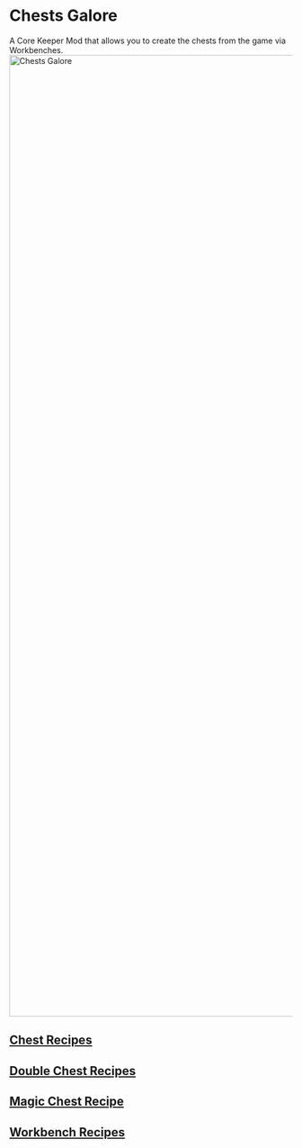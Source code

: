 # Chests Galore
A Core Keeper Mod that allows you to create the chests from the game via Workbenches.
<img width="1709" alt="Chests Galore" src="https://github.com/user-attachments/assets/bea6d1f0-34d9-4e87-a5ad-1ee53bf0c558" />

## [Chest Recipes](../../wiki/Chest-Recipes)
## [Double Chest Recipes](../../wiki/Double-Chest-Recipes)
## [Magic Chest Recipe](../../wiki/Magic-Chest-Recipe)
## [Workbench Recipes](../../wiki/Workbench-Recipes)
